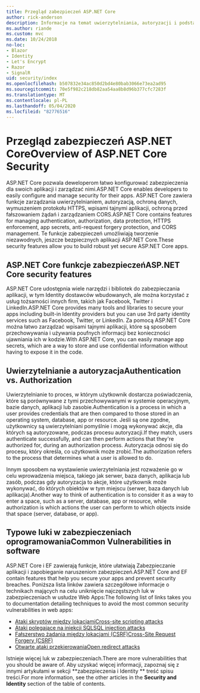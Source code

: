 ```yaml
---
title: Przegląd zabezpieczeń ASP.NET Core
author: rick-anderson
description: Informacje na temat uwierzytelniania, autoryzacji i podstaw zabezpieczeń w programie ASP.NET Core.
ms.author: riande
ms.custom: mvc
ms.date: 10/24/2018
no-loc:
- Blazor
- Identity
- Let's Encrypt
- Razor
- SignalR
uid: security/index
ms.openlocfilehash: b507832e34ac850d2bd4e80bab3066e73ea2ad95
ms.sourcegitcommit: 70e5f982c218db82aa54aa8b8d96b377cfc7283f
ms.translationtype: MT
ms.contentlocale: pl-PL
ms.lasthandoff: 05/04/2020
ms.locfileid: "82776516"
---
```

# <a name="overview-of-aspnet-core-security"></a><span data-ttu-id="ef57f-103">Przegląd zabezpieczeń ASP.NET Core</span><span class="sxs-lookup"><span data-stu-id="ef57f-103">Overview of ASP.NET Core Security</span></span>

<span data-ttu-id="ef57f-104">ASP.NET Core pozwala deweloperom łatwo konfigurować zabezpieczenia dla swoich aplikacji i zarządzać nimi.</span><span class="sxs-lookup"><span data-stu-id="ef57f-104">ASP.NET Core enables developers to easily configure and manage security for their apps.</span></span> <span data-ttu-id="ef57f-105">ASP.NET Core zawiera funkcje zarządzania uwierzytelnianiem, autoryzacją, ochroną danych, wymuszeniem protokołu HTTPS, wpisami tajnymi aplikacji, ochroną przed fałszowaniem żądań i zarządzaniem CORS.</span><span class="sxs-lookup"><span data-stu-id="ef57f-105">ASP.NET Core contains features for managing authentication, authorization, data protection, HTTPS enforcement, app secrets, anti-request forgery protection, and CORS management.</span></span> <span data-ttu-id="ef57f-106">Te funkcje zabezpieczeń umożliwiają tworzenie niezawodnych, jeszcze bezpiecznych aplikacji ASP.NET Core.</span><span class="sxs-lookup"><span data-stu-id="ef57f-106">These security features allow you to build robust yet secure ASP.NET Core apps.</span></span>

## <a name="aspnet-core-security-features"></a><span data-ttu-id="ef57f-107">ASP.NET Core funkcje zabezpieczeń</span><span class="sxs-lookup"><span data-stu-id="ef57f-107">ASP.NET Core security features</span></span>

<span data-ttu-id="ef57f-108">ASP.NET Core udostępnia wiele narzędzi i bibliotek do zabezpieczania aplikacji, w tym Identity dostawców wbudowanych, ale można korzystać z usług tożsamości innych firm, takich jak Facebook, Twitter i LinkedIn.</span><span class="sxs-lookup"><span data-stu-id="ef57f-108">ASP.NET Core provides many tools and libraries to secure your apps including built-in Identity providers but you can use 3rd party identity services such as Facebook, Twitter, or LinkedIn.</span></span> <span data-ttu-id="ef57f-109">Za pomocą ASP.NET Core można łatwo zarządzać wpisami tajnymi aplikacji, które są sposobem przechowywania i używania poufnych informacji bez konieczności ujawniania ich w kodzie.</span><span class="sxs-lookup"><span data-stu-id="ef57f-109">With ASP.NET Core, you can easily manage app secrets, which are a way to store and use confidential information without having to expose it in the code.</span></span>

## <a name="authentication-vs-authorization"></a><span data-ttu-id="ef57f-110">Uwierzytelnianie a autoryzacja</span><span class="sxs-lookup"><span data-stu-id="ef57f-110">Authentication vs. Authorization</span></span>

<span data-ttu-id="ef57f-111">Uwierzytelnianie to proces, w którym użytkownik dostarcza poświadczenia, które są porównywane z tymi przechowywanymi w systemie operacyjnym, bazie danych, aplikacji lub zasobie.</span><span class="sxs-lookup"><span data-stu-id="ef57f-111">Authentication is a process in which a user provides credentials that are then compared to those stored in an operating system, database, app or resource.</span></span> <span data-ttu-id="ef57f-112">Jeśli są one zgodne, użytkownicy są uwierzytelniani pomyślnie i mogą wykonywać akcje, dla których są autoryzowane, podczas procesu autoryzacji.</span><span class="sxs-lookup"><span data-stu-id="ef57f-112">If they match, users authenticate successfully, and can then perform actions that they're authorized for, during an authorization process.</span></span> <span data-ttu-id="ef57f-113">Autoryzacja odnosi się do procesu, który określa, co użytkownik może zrobić.</span><span class="sxs-lookup"><span data-stu-id="ef57f-113">The authorization refers to the process that determines what a user is allowed to do.</span></span>

<span data-ttu-id="ef57f-114">Innym sposobem na wystawienie uwierzytelniania jest rozważenie go w celu wprowadzenia miejsca, takiego jak serwer, baza danych, aplikacja lub zasób, podczas gdy autoryzacja to akcje, które użytkownik może wykonywać, do których obiektów w tym miejscu (serwer, baza danych lub aplikacja).</span><span class="sxs-lookup"><span data-stu-id="ef57f-114">Another way to think of authentication is to consider it as a way to enter a space, such as a server, database, app or resource, while authorization is which actions the user can perform to which objects inside that space (server, database, or app).</span></span>

## <a name="common-vulnerabilities-in-software"></a><span data-ttu-id="ef57f-115">Typowe luki w zabezpieczeniach oprogramowania</span><span class="sxs-lookup"><span data-stu-id="ef57f-115">Common Vulnerabilities in software</span></span>

<span data-ttu-id="ef57f-116">ASP.NET Core i EF zawierają funkcje, które ułatwiają Zabezpieczanie aplikacji i zapobieganie naruszeniom zabezpieczeń.</span><span class="sxs-lookup"><span data-stu-id="ef57f-116">ASP.NET Core and EF contain features that help you secure your apps and prevent security breaches.</span></span> <span data-ttu-id="ef57f-117">Poniższa lista linków zawiera szczegółowe informacje o technikach mających na celu uniknięcie najczęstszych luk w zabezpieczeniach w usłudze Web Apps:</span><span class="sxs-lookup"><span data-stu-id="ef57f-117">The following list of links takes you to documentation detailing techniques to avoid the most common security vulnerabilities in web apps:</span></span>

* [<span data-ttu-id="ef57f-118">Ataki skryptów między lokacjami</span><span class="sxs-lookup"><span data-stu-id="ef57f-118">Cross-site scripting attacks</span></span>](xref:security/cross-site-scripting)
* [<span data-ttu-id="ef57f-119">Ataki polegające na iniekcji SQL</span><span class="sxs-lookup"><span data-stu-id="ef57f-119">SQL injection attacks</span></span>](/ef/core/querying/raw-sql)
* [<span data-ttu-id="ef57f-120">Fałszerstwo żądania między lokacjami (CSRF)</span><span class="sxs-lookup"><span data-stu-id="ef57f-120">Cross-Site Request Forgery (CSRF)</span></span>](xref:security/anti-request-forgery)
* [<span data-ttu-id="ef57f-121">Otwarte ataki przekierowania</span><span class="sxs-lookup"><span data-stu-id="ef57f-121">Open redirect attacks</span></span>](xref:security/preventing-open-redirects)

<span data-ttu-id="ef57f-122">Istnieje więcej luk w zabezpieczeniach.</span><span class="sxs-lookup"><span data-stu-id="ef57f-122">There are more vulnerabilities that you should be aware of.</span></span> <span data-ttu-id="ef57f-123">Aby uzyskać więcej informacji, zapoznaj się z innymi artykułami w sekcji \*\*zabezpieczenia i Identity \*\* treść spisu treści.</span><span class="sxs-lookup"><span data-stu-id="ef57f-123">For more information, see the other articles in the **Security and Identity** section of the table of contents.</span></span>
